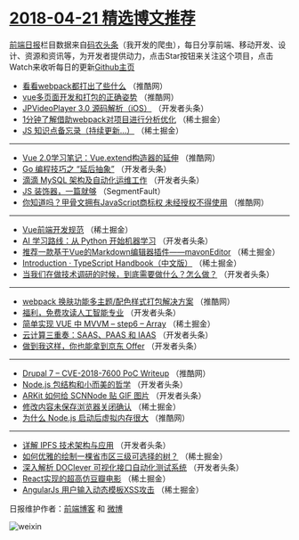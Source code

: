 # [2018-04-21 精选博文推荐](http://hao.caibaojian.com/date/2018/04/21)

[前端日报](http://caibaojian.com/c/news)栏目数据来自[码农头条](http://hao.caibaojian.com/)（我开发的爬虫），每日分享前端、移动开发、设计、资源和资讯等，为开发者提供动力，点击Star按钮来关注这个项目，点击Watch来收听每日的更新[Github主页](https://github.com/kujian/frontendDaily)
* [看看webpack都打出了些什么](http://hao.caibaojian.com/71627.html) （推酷网）
* [vue多页面开发和打包的正确姿势](http://hao.caibaojian.com/71628.html) （推酷网）
* [JPVideoPlayer 3.0 源码解析（iOS）](http://hao.caibaojian.com/71579.html) （开发者头条）
* [1分钟了解借助webpack对项目进行分析优化](http://hao.caibaojian.com/71550.html) （稀土掘金）
* [JS 知识点备忘录（持续更新&#8230;）](http://hao.caibaojian.com/71540.html) （稀土掘金）

***
* [Vue 2.0学习笔记：Vue.extend构造器的延伸](http://hao.caibaojian.com/71623.html) （推酷网）
* [Go 编程技巧之 “延后抽象”](http://hao.caibaojian.com/71564.html) （开发者头条）
* [滴滴 MySQL 架构及自动化运维工作](http://hao.caibaojian.com/71565.html) （开发者头条）
* [JS 装饰器，一篇就够](http://hao.caibaojian.com/71534.html) （SegmentFault）
* [你知道吗？甲骨文拥有JavaScript商标权 未经授权不得使用](http://hao.caibaojian.com/71629.html) （推酷网）

***
* [Vue前端开发规范](http://hao.caibaojian.com/71655.html) （稀土掘金）
* [AI 学习路线：从 Python 开始机器学习](http://hao.caibaojian.com/71557.html) （开发者头条）
* [推荐一款基于Vue的Markdown编辑器插件——mavonEditor](http://hao.caibaojian.com/71654.html) （稀土掘金）
* [Introduction · TypeScript Handbook（中文版）](http://hao.caibaojian.com/71539.html) （稀土掘金）
* [当我们在做技术调研的时候，到底需要做什么？怎么做？](http://hao.caibaojian.com/71571.html) （开发者头条）

***
* [webpack 换肤功能多主题/配色样式打包解决方案](http://hao.caibaojian.com/71620.html) （推酷网）
* [福利，免费攻读人工智能专业](http://hao.caibaojian.com/71561.html) （开发者头条）
* [简单实现 VUE 中 MVVM &#8211; step6 &#8211; Array](http://hao.caibaojian.com/71546.html) （稀土掘金）
* [云计算三重奏：SAAS、PAAS 和 IAAS](http://hao.caibaojian.com/71572.html) （开发者头条）
* [做到我这样，你也能拿到京东 Offer](http://hao.caibaojian.com/71558.html) （开发者头条）

***
* [Drupal 7 &#8211; CVE-2018-7600 PoC Writeup](http://hao.caibaojian.com/71622.html) （推酷网）
* [Node.js 包结构和小而美的哲学](http://hao.caibaojian.com/71562.html) （开发者头条）
* [ARKit 如何给 SCNNode 贴 GIF 图片](http://hao.caibaojian.com/71573.html) （开发者头条）
* [修改内容未保存浏览器关闭确认](http://hao.caibaojian.com/71551.html) （稀土掘金）
* [为什么 Node.js 启动后虚拟内存很大](http://hao.caibaojian.com/71626.html) （推酷网）

***
* [详解 IPFS 技术架构与应用](http://hao.caibaojian.com/71563.html) （开发者头条）
* [如何优雅的绘制一棵省市区三级可选择的树？](http://hao.caibaojian.com/71541.html) （稀土掘金）
* [深入解析 DOClever 可视化接口自动化测试系统](http://hao.caibaojian.com/71574.html) （开发者头条）
* [React实现的超高仿豆瓣电影](http://hao.caibaojian.com/71552.html) （稀土掘金）
* [AngularJs 用户输入动态模板XSS攻击](http://hao.caibaojian.com/71542.html) （稀土掘金）

日报维护作者：[前端博客](http://caibaojian.com/) 和 [微博](http://caibaojian.com/go/weibo)

![weixin](https://user-images.githubusercontent.com/3055447/38468989-651132ac-3b80-11e8-8e6b-15122322a9d7.png)